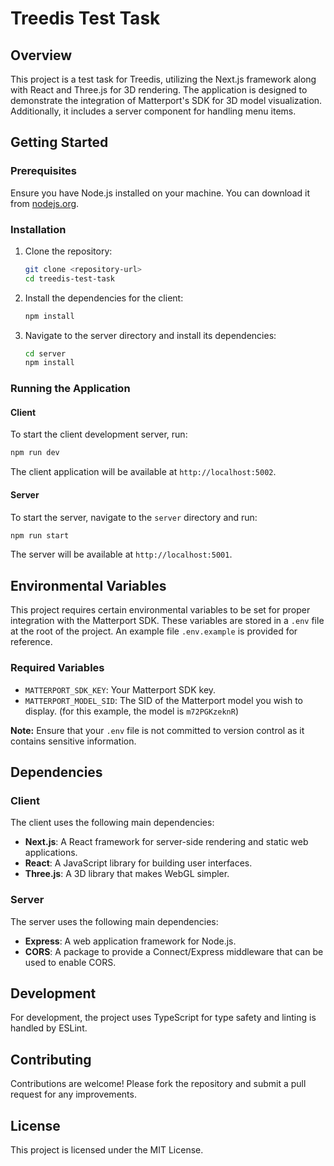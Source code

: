 # Treedis Test Task

## Overview

This project is a test task for Treedis, utilizing the Next.js framework along with React and Three.js for 3D rendering. The application is designed to demonstrate the integration of Matterport's SDK for 3D model visualization. Additionally, it includes a server component for handling menu items.

## Getting Started

### Prerequisites

Ensure you have Node.js installed on your machine. You can download it from [nodejs.org](https://nodejs.org/).

### Installation

1. Clone the repository:
   ```bash
   git clone <repository-url>
   cd treedis-test-task
   ```

2. Install the dependencies for the client:
   ```bash
   npm install
   ```

3. Navigate to the server directory and install its dependencies:
   ```bash
   cd server
   npm install
   ```

### Running the Application

#### Client

To start the client development server, run:
```bash
npm run dev
```
The client application will be available at `http://localhost:5002`.

#### Server

To start the server, navigate to the `server` directory and run:
```bash
npm run start
```
The server will be available at `http://localhost:5001`.


## Environmental Variables

This project requires certain environmental variables to be set for proper integration with the Matterport SDK. These variables are stored in a `.env` file at the root of the project. An example file `.env.example` is provided for reference.

### Required Variables

- `MATTERPORT_SDK_KEY`: Your Matterport SDK key.
- `MATTERPORT_MODEL_SID`: The SID of the Matterport model you wish to display. (for this example, the model is `m72PGKzeknR`)

**Note:** Ensure that your `.env` file is not committed to version control as it contains sensitive information.

## Dependencies

### Client

The client uses the following main dependencies:

- **Next.js**: A React framework for server-side rendering and static web applications.
- **React**: A JavaScript library for building user interfaces.
- **Three.js**: A 3D library that makes WebGL simpler.

### Server

The server uses the following main dependencies:

- **Express**: A web application framework for Node.js.
- **CORS**: A package to provide a Connect/Express middleware that can be used to enable CORS.

## Development

For development, the project uses TypeScript for type safety and linting is handled by ESLint.

## Contributing

Contributions are welcome! Please fork the repository and submit a pull request for any improvements.

## License

This project is licensed under the MIT License.

